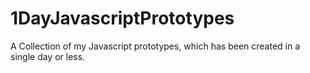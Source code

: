 # 1DayJavascriptPrototypes
A Collection of my Javascript prototypes, which has been created in a single day or less.
